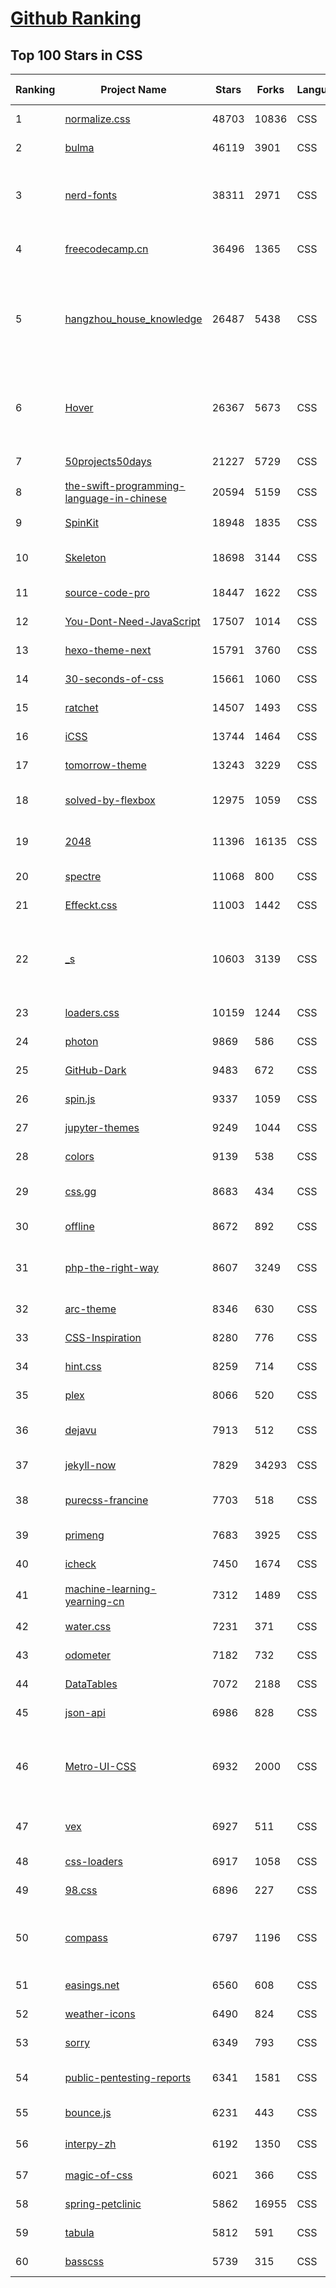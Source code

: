 [Github Ranking](../README.md)
==========

## Top 100 Stars in CSS

| Ranking | Project Name | Stars | Forks | Language | Open Issues | Description | Last Commit |
| ------- | ------------ | ----- | ----- | -------- | ----------- | ----------- | ----------- |
| 1 | [normalize.css](https://github.com/necolas/normalize.css) | 48703 | 10836 | CSS | 40 | A modern alternative to CSS resets | 2022-06-11T00:15:12Z |
| 2 | [bulma](https://github.com/jgthms/bulma) | 46119 | 3901 | CSS | 155 | Modern CSS framework based on Flexbox | 2022-09-04T18:18:17Z |
| 3 | [nerd-fonts](https://github.com/ryanoasis/nerd-fonts) | 38311 | 2971 | CSS | 239 | Iconic font aggregator, collection, & patcher. 3,600+ icons, 50+ patched fonts: Hack, Source Code Pro, more. Glyph collections: Font Awesome, Material Design Icons, Octicons, & more | 2022-09-21T12:09:01Z |
| 4 | [freecodecamp.cn](https://github.com/FreeCodeCampChina/freecodecamp.cn) | 36496 | 1365 | CSS | 140 | FCC China open source codebase and curriculum. Learn to code and help nonprofits. | 2021-08-02T08:34:49Z |
| 5 | [hangzhou_house_knowledge](https://github.com/houshanren/hangzhou_house_knowledge) | 26487 | 5438 | CSS | 0 | 2017年买房经历总结出来的买房购房知识分享给大家，希望对大家有所帮助。买房不易，且买且珍惜。Sharing the knowledge of buy an own house that according  to the experience at hangzhou in 2017 to all the people. It's not easy to buy a own house, so I hope that it would be useful to everyone. | 2022-02-28T10:57:30Z |
| 6 | [Hover](https://github.com/IanLunn/Hover) | 26367 | 5673 | CSS | 21 | A collection of CSS3 powered hover effects to be applied to links, buttons, logos, SVG, featured images and so on. Easily apply to your own elements, modify or just use for inspiration. Available in CSS, Sass, and LESS. | 2022-08-16T23:39:07Z |
| 7 | [50projects50days](https://github.com/bradtraversy/50projects50days) | 21227 | 5729 | CSS | 0 | 50+ mini web projects using HTML, CSS & JS | 2022-09-19T13:24:44Z |
| 8 | [the-swift-programming-language-in-chinese](https://github.com/SwiftGGTeam/the-swift-programming-language-in-chinese) | 20594 | 5159 | CSS | 7 | 中文版 Apple 官方 Swift 教程《The Swift Programming Language》 | 2022-09-10T13:00:58Z |
| 9 | [SpinKit](https://github.com/tobiasahlin/SpinKit) | 18948 | 1835 | CSS | 5 | A collection of loading indicators animated with CSS | 2020-08-01T09:04:59Z |
| 10 | [Skeleton](https://github.com/dhg/Skeleton) | 18698 | 3144 | CSS | 74 | Skeleton: A Dead Simple, Responsive Boilerplate for Mobile-Friendly Development | 2022-07-29T11:09:39Z |
| 11 | [source-code-pro](https://github.com/adobe-fonts/source-code-pro) | 18447 | 1622 | CSS | 61 | Monospaced font family for user interface and coding environments | 2022-05-30T15:49:35Z |
| 12 | [You-Dont-Need-JavaScript](https://github.com/you-dont-need/You-Dont-Need-JavaScript) | 17507 | 1014 | CSS | 28 | CSS is powerful, you can do a lot of things without JS. | 2022-09-20T07:07:30Z |
| 13 | [hexo-theme-next](https://github.com/iissnan/hexo-theme-next) | 15791 | 3760 | CSS | 74 | Elegant theme for Hexo.  | 2022-02-24T01:59:52Z |
| 14 | [30-seconds-of-css](https://github.com/30-seconds/30-seconds-of-css) | 15661 | 1060 | CSS | 0 | Short CSS code snippets for all your development needs | 2022-08-11T09:53:13Z |
| 15 | [ratchet](https://github.com/twbs/ratchet) | 14507 | 1493 | CSS | 202 | Build mobile apps with simple HTML, CSS, and JavaScript components.  | 2021-05-26T13:51:40Z |
| 16 | [iCSS](https://github.com/chokcoco/iCSS) | 13744 | 1464 | CSS | 185 | 不止于 CSS | 2022-09-20T02:32:53Z |
| 17 | [tomorrow-theme](https://github.com/chriskempson/tomorrow-theme) | 13243 | 3229 | CSS | 0 | Tomorrow Theme | 2022-07-09T10:34:23Z |
| 18 | [solved-by-flexbox](https://github.com/philipwalton/solved-by-flexbox) | 12975 | 1059 | CSS | 22 | A showcase of problems once hard or impossible to solve with CSS alone, now made trivially easy with Flexbox. | 2022-07-20T02:40:52Z |
| 19 | [2048](https://github.com/gabrielecirulli/2048) | 11396 | 16135 | CSS | 59 | A small clone of 1024 (https://play.google.com/store/apps/details?id=com.veewo.a1024) | 2022-08-23T21:27:21Z |
| 20 | [spectre](https://github.com/picturepan2/spectre) | 11068 | 800 | CSS | 160 | Spectre.css - A Lightweight, Responsive and Modern CSS Framework | 2022-06-05T19:46:13Z |
| 21 | [Effeckt.css](https://github.com/h5bp/Effeckt.css) | 11003 | 1442 | CSS | 0 | This repo is archived. Thanks! | 2019-03-01T16:28:55Z |
| 22 | [_s](https://github.com/Automattic/_s) | 10603 | 3139 | CSS | 45 | Hi. I'm a starter theme called _s, or underscores, if you like. I'm a theme meant for hacking so don't use me as a Parent Theme. Instead try turning me into the next, most awesome, WordPress theme out there. That's what I'm here for. | 2022-08-28T05:46:45Z |
| 23 | [loaders.css](https://github.com/ConnorAtherton/loaders.css) | 10159 | 1244 | CSS | 7 | Delightful, performance-focused pure css loading animations. | 2022-03-15T16:39:14Z |
| 24 | [photon](https://github.com/connors/photon) | 9869 | 586 | CSS | 66 | The fastest way to build beautiful Electron apps using simple HTML and CSS | 2021-02-28T12:18:31Z |
| 25 | [GitHub-Dark](https://github.com/StylishThemes/GitHub-Dark) | 9483 | 672 | CSS | 43 | :octocat: Dark GitHub style | 2022-09-20T02:40:57Z |
| 26 | [spin.js](https://github.com/fgnass/spin.js) | 9337 | 1059 | CSS | 11 | A spinning activity indicator | 2021-09-01T22:19:41Z |
| 27 | [jupyter-themes](https://github.com/dunovank/jupyter-themes) | 9249 | 1044 | CSS | 188 | Custom Jupyter Notebook Themes | 2022-02-03T18:32:35Z |
| 28 | [colors](https://github.com/mrmrs/colors) | 9139 | 538 | CSS | 10 | Smarter defaults for colors on the web. | 2021-08-30T03:55:20Z |
| 29 | [css.gg](https://github.com/astrit/css.gg) | 8683 | 434 | CSS | 41 | 700+ Pure CSS, SVG & Figma UI Icons Available in SVG Sprite, styled-components, NPM & API | 2022-06-19T10:07:11Z |
| 30 | [offline](https://github.com/HubSpot/offline) | 8672 | 892 | CSS | 102 | Automatically display online/offline indication to your users | 2022-08-24T15:27:49Z |
| 31 | [php-the-right-way](https://github.com/codeguy/php-the-right-way) | 8607 | 3249 | CSS | 21 | An easy-to-read, quick reference for PHP best practices, accepted coding standards, and links to authoritative tutorials around the Web | 2022-08-27T10:48:19Z |
| 32 | [arc-theme](https://github.com/horst3180/arc-theme) | 8346 | 630 | CSS | 175 | A flat theme with transparent elements | 2021-02-22T01:52:31Z |
| 33 | [CSS-Inspiration](https://github.com/chokcoco/CSS-Inspiration) | 8280 | 776 | CSS | 355 | CSS Inspiration，在这里找到写 CSS 的灵感！ | 2022-07-03T09:54:55Z |
| 34 | [hint.css](https://github.com/chinchang/hint.css) | 8259 | 714 | CSS | 35 | A CSS only tooltip library for your lovely websites. | 2022-05-29T08:36:37Z |
| 35 | [plex](https://github.com/IBM/plex) | 8066 | 520 | CSS | 44 | The package of IBM’s typeface, IBM Plex. | 2022-09-17T04:14:00Z |
| 36 | [dejavu](https://github.com/appbaseio/dejavu) | 7913 | 512 | CSS | 48 | The Missing Web UI for Elasticsearch: Import, browse and edit data with rich filters and query views, create search UIs visually. | 2022-08-06T13:04:07Z |
| 37 | [jekyll-now](https://github.com/barryclark/jekyll-now) | 7829 | 34293 | CSS | 143 | Build a Jekyll blog in minutes, without touching the command line. | 2022-09-20T05:58:09Z |
| 38 | [purecss-francine](https://github.com/cyanharlow/purecss-francine) | 7703 | 518 | CSS | 44 | HTML/CSS drawing in the style of an 18th-century oil painting. Hand-coded entirely in HTML & CSS. | 2022-08-18T09:48:16Z |
| 39 | [primeng](https://github.com/primefaces/primeng) | 7683 | 3925 | CSS | 1169 | The Most Complete Angular UI Component Library | 2022-09-21T13:21:13Z |
| 40 | [icheck](https://github.com/dargullin/icheck) | 7450 | 1674 | CSS | 164 | Highly customizable checkboxes and radio buttons (jQuery & Zepto) | 2020-12-19T03:59:54Z |
| 41 | [machine-learning-yearning-cn](https://github.com/deeplearning-ai/machine-learning-yearning-cn) | 7312 | 1489 | CSS | 1 | Machine Learning Yearning 中文版 - 《机器学习训练秘籍》 - Andrew Ng 著 | 2022-06-17T08:06:21Z |
| 42 | [water.css](https://github.com/kognise/water.css) | 7231 | 371 | CSS | 22 | A drop-in collection of CSS styles to make simple websites just a little nicer | 2022-07-30T21:26:32Z |
| 43 | [odometer](https://github.com/HubSpot/odometer) | 7182 | 732 | CSS | 78 | Smoothly transitions numbers with ease. #hubspot-open-source | 2018-06-30T03:01:51Z |
| 44 | [DataTables](https://github.com/DataTables/DataTables) | 7072 | 2188 | CSS | 0 | Tables plug-in for jQuery | 2022-01-25T11:01:31Z |
| 45 | [json-api](https://github.com/json-api/json-api) | 6986 | 828 | CSS | 113 | A specification for building JSON APIs | 2022-09-06T18:55:27Z |
| 46 | [Metro-UI-CSS](https://github.com/olton/Metro-UI-CSS) | 6932 | 2000 | CSS | 56 | Impressive component library for expressive web development! Build responsive projects on the web with the first front-end component library in Metro Style. And now there are even more opportunities every day! | 2022-09-01T15:29:39Z |
| 47 | [vex](https://github.com/HubSpot/vex) | 6927 | 511 | CSS | 50 | A modern dialog library which is highly configurable and easy to style. #hubspot-open-source | 2020-09-18T20:37:02Z |
| 48 | [css-loaders](https://github.com/lukehaas/css-loaders) | 6917 | 1058 | CSS | 10 | A collection of loading spinners animated with CSS | 2021-09-30T19:04:00Z |
| 49 | [98.css](https://github.com/jdan/98.css) | 6896 | 227 | CSS | 19 | A design system for building faithful recreations of old UIs | 2022-08-12T11:42:00Z |
| 50 | [compass](https://github.com/Compass/compass) | 6797 | 1196 | CSS | 417 | Compass is no longer actively maintained. Compass is a Stylesheet Authoring Environment that makes your website design simpler to implement and easier to maintain. | 2022-09-12T18:04:40Z |
| 51 | [easings.net](https://github.com/ai/easings.net) | 6560 | 608 | CSS | 11 | Easing Functions Cheat Sheet | 2022-09-16T20:17:53Z |
| 52 | [weather-icons](https://github.com/erikflowers/weather-icons) | 6490 | 824 | CSS | 83 | 215 Weather Themed Icons and CSS | 2022-07-05T22:48:53Z |
| 53 | [sorry](https://github.com/xtyxtyx/sorry) | 6349 | 793 | CSS | 19 | 在线制作`sorry 为所欲为`的gif | 2022-01-22T13:55:54Z |
| 54 | [public-pentesting-reports](https://github.com/juliocesarfort/public-pentesting-reports) | 6341 | 1581 | CSS | 7 | Curated list of  public penetration test reports released by several consulting firms and academic security groups | 2022-08-19T21:23:59Z |
| 55 | [bounce.js](https://github.com/tictail/bounce.js) | 6231 | 443 | CSS | 9 | Create beautiful CSS3 powered animations in no time. | 2020-09-03T08:17:21Z |
| 56 | [interpy-zh](https://github.com/eastlakeside/interpy-zh) | 6192 | 1350 | CSS | 4 | 📘《Python进阶》（Intermediate Python - Chinese Version） | 2022-07-11T07:57:49Z |
| 57 | [magic-of-css](https://github.com/adamschwartz/magic-of-css) | 6021 | 366 | CSS | 8 | A CSS course to turn you into a magician. | 2022-09-10T19:32:08Z |
| 58 | [spring-petclinic](https://github.com/spring-projects/spring-petclinic) | 5862 | 16955 | CSS | 4 | A sample Spring-based application | 2022-09-21T13:11:33Z |
| 59 | [tabula](https://github.com/tabulapdf/tabula) | 5812 | 591 | CSS | 0 | Tabula is a tool for liberating data tables trapped inside PDF files | 2022-05-03T16:50:32Z |
| 60 | [basscss](https://github.com/basscss/basscss) | 5739 | 315 | CSS | 17 | Low-level CSS Toolkit – the original Functional/Utility/Atomic CSS library | 2022-04-28T16:32:06Z |

